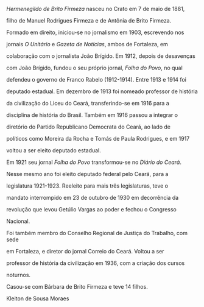 

*Hermenegildo de Brito Firmeza* nasceu no Crato em 7 de maio de 1881,

filho de Manuel Rodrigues Firmeza e de Antônia de Brito Firmeza.



Formado em direito, iniciou-se no jornalismo em 1903, escrevendo nos

jornais *O Unitário* e *Gazeta de Notícias*, ambos de Fortaleza, em

colaboração com o jornalista João Brígido. Em 1912, depois de desavenças

com João Brígido, fundou o seu próprio jornal, *Folha do Povo*, no qual

defendeu o governo de Franco Rabelo (1912-1914). Entre 1913 e 1914 foi

deputado estadual. Em dezembro de 1913 foi nomeado professor de história

da civilização do Liceu do Ceará, transferindo-se em 1916 para a

disciplina de história do Brasil. Também em 1916 passou a integrar o

diretório do Partido Republicano Democrata do Ceará, ao lado de

políticos como Moreira da Rocha e Tomás de Paula Rodrigues, e em 1917

voltou a ser eleito deputado estadual.



Em 1921 seu jornal *Folha do Povo* transformou-se no *Diário do Ceará*.

Nesse mesmo ano foi eleito deputado federal pelo Ceará, para a

legislatura 1921-1923. Reeleito para mais três legislaturas, teve o

mandato interrompido em 23 de outubro de 1930 em decorrência da

revolução que levou Getúlio Vargas ao poder e fechou o Congresso

Nacional.



Foi também membro do Conselho Regional de Justiça do Trabalho, com sede

em Fortaleza, e diretor do jornal Correio do Ceará. Voltou a ser

professor de história da civilização em 1936, com a criação dos cursos

noturnos.



Casou-se com Bárbara de Brito Firmeza e teve 14 filhos.



Kleiton de Sousa Moraes



